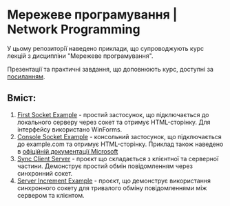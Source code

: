 # Мережеве програмування | Network Programming

У цьому репозиторії наведено приклади, що супроводжують курс лекцій з дисципліни "Мережеве програмування".

Презентації та практичні завдання, що доповнюють курс, доступні за [посиланням](https://drive.google.com/drive/folders/16RsSMFCfjt8XQj9uQrPuGY05gt07BHzX?usp=sharing).

## Вміст:
1. [First Socket Example](https://github.com/bekker-volodymyr/NetworkProgramming/tree/main/FirstSocketExample) - простий застосунок, що підключається до локального серверу через сокет та отримує HTML-сторінку. Для інтерфейсу використано WinForms.
2. [Console Socket Example](https://github.com/bekker-volodymyr/NetworkProgramming/tree/main/ConsoleSocketExample) - консольний застосунок, що підключається до example.com та отримує HTML-сторінку. Приклад також наведено в [офіційній документації Microsoft](https://learn.microsoft.com/uk-ua/dotnet/api/system.net.sockets.socket?view=net-9.0&viewFallbackFrom=net-8.0%3Fns-enrollment-type%3Dcollection&ns-enrollment-id=ewj8uot4r32r0k)
3. [Sync Client Server](https://github.com/bekker-volodymyr/NetworkProgramming/tree/main/SyncClientServer) - проєкт що складається з клієнтної та серверної частини. Демонструє простий обмін повідомленням через синхронний сокет.
4. [Server Increment Example](https://github.com/bekker-volodymyr/NetworkProgramming/tree/main/ServerIncrementExample) - проєкт, що демонструє використання синхронного сокету для тривалого обміну повідомленнями між сервером та клієнтом.

